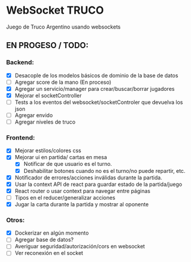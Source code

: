 # WebSocket TRUCO

Juego de Truco Argentino usando websockets

## EN PROGESO / TODO:

### Backend:
- [x] Desacople de los modelos básicos de dominio de la base de datos
- [ ] Agregar score de la mano (En proceso)
- [x] Agregar un servicio/manager para crear/buscar/borrar jugadores
- [x] Mejorar el socketController
- [ ] Tests a los eventos del websocket/socketControler que devuelva los json
- [ ] Agregar envido
- [ ] Agregar niveles de truco

### Frontend:
- [x] Mejorar estilos/colores css
- [x] Mejorar ui en partida/ cartas en mesa
  - [x] Notificar de que usuario es el turno.
  - [x] Deshabilitar botones cuando no es el turno/no puede repartir, etc.
- [x] Notificador de errores/acciones inválidas durante la partida.
- [x] Usar la context API de react para guardar estado de la partida/juego
- [x] React router o usar context para navegar entre páginas
- [ ] Tipos en el reducer/generalizar acciones
- [x] Jugar la carta durante la partida y mostrar al oponente

### Otros:
- [x] Dockerizar en algún momento
- [ ] Agregar base de datos?
- [ ] Averiguar seguridad/autorización/cors en websocket
- [ ] Ver reconexión en el socket
